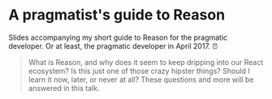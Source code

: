 # A pragmatist's guide to Reason

Slides accompanying my short guide to Reason for the pragmatic developer. Or at least, the pragmatic developer in April 2017. ⏰ 

>What is Reason, and why does it seem to keep dripping into our React ecosystem? Is this just one of those crazy hipster things? Should I learn it now, later, or never at all? These questions and more will be answered in this talk.
